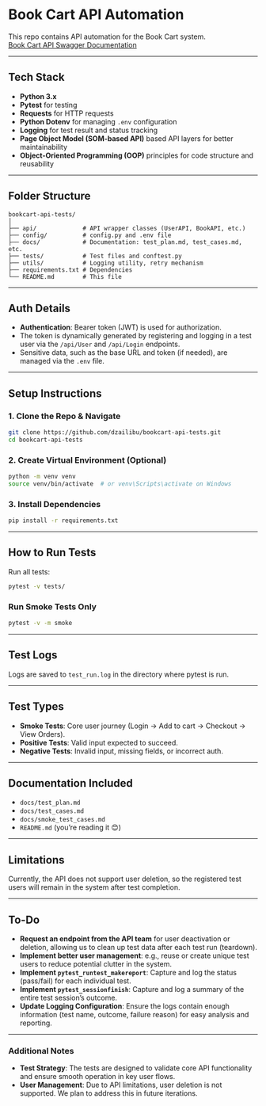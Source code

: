 # Book Cart API Automation

This repo contains API automation for the Book Cart system.  
[Book Cart API Swagger Documentation](https://bookcart.azurewebsites.net/swagger/index.html)

---

## Tech Stack

- **Python 3.x**
- **Pytest** for testing
- **Requests** for HTTP requests
- **Python Dotenv** for managing `.env` configuration
- **Logging** for test result and status tracking
- **Page Object Model (SOM-based API)** based API layers for better maintainability
- **Object-Oriented Programming (OOP)** principles for code structure and reusability

---

## Folder Structure

```
bookcart-api-tests/ 
│ 
├── api/             # API wrapper classes (UserAPI, BookAPI, etc.) 
├── config/          # config.py and .env file 
├── docs/            # Documentation: test_plan.md, test_cases.md, etc. 
├── tests/           # Test files and conftest.py 
├── utils/           # Logging utility, retry mechanism 
├── requirements.txt # Dependencies 
└── README.md        # This file
```

---

## Auth Details

- **Authentication**: Bearer token (JWT) is used for authorization.
- The token is dynamically generated by registering and logging in a test user via the `/api/User` and `/api/Login` endpoints.
- Sensitive data, such as the base URL and token (if needed), are managed via the `.env` file.

---

## Setup Instructions

### 1. Clone the Repo & Navigate

```bash
git clone https://github.com/dzailibu/bookcart-api-tests.git
cd bookcart-api-tests
```

### 2. Create Virtual Environment (Optional)

```bash
python -m venv venv
source venv/bin/activate  # or venv\Scripts\activate on Windows
```

### 3. Install Dependencies

```bash
pip install -r requirements.txt
```

---

## How to Run Tests

Run all tests:

```bash
pytest -v tests/
```

### Run Smoke Tests Only

```bash
pytest -v -m smoke
```

---

## Test Logs

Logs are saved to `test_run.log` in the directory where pytest is run.

---

## Test Types

- **Smoke Tests**: Core user journey (Login → Add to cart → Checkout → View Orders).
- **Positive Tests**: Valid input expected to succeed.
- **Negative Tests**: Invalid input, missing fields, or incorrect auth.

---

## Documentation Included

- `docs/test_plan.md`
- `docs/test_cases.md`
- `docs/smoke_test_cases.md`
- `README.md` (you’re reading it 😊)

---

## Limitations

Currently, the API does not support user deletion, so the registered test users will remain in the system after test completion.

---

## To-Do

- **Request an endpoint from the API team** for user deactivation or deletion, allowing us to clean up test data after each test run (teardown).
- **Implement better user management**: e.g., reuse or create unique test users to reduce potential clutter in the system.
- **Implement `pytest_runtest_makereport`**: Capture and log the status (pass/fail) for each individual test.
- **Implement `pytest_sessionfinish`**: Capture and log a summary of the entire test session’s outcome.
- **Update Logging Configuration**: Ensure the logs contain enough information (test name, outcome, failure reason) for easy analysis and reporting.

---

### Additional Notes

- **Test Strategy**: The tests are designed to validate core API functionality and ensure smooth operation in key user flows.
- **User Management**: Due to API limitations, user deletion is not supported. We plan to address this in future iterations.

